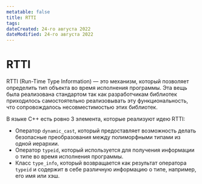 ```yaml
---
metatable: false
title: RTTI
tags:
dateCreated: 24-го августа 2022
dateModified: 24-го августа 2022
---
```

# RTTI

RTTI (Run-Time Type Information) — это механизм, который позволяет определить тип объекта во время исполнения программы. Эта вещь была реализована стандартом так как разработчикам библиотек приходилось самостоятельно реализовывать эту функциональность, что сопровождалось несовместимостью этих библиотек.

В языке C++ есть ровно 3 элемента, которые реализуют идею RTTI:

- Оператор `dynamic_cast`, который предоставляет возможность делать безопасные преобразования между полиморфными типами из одной иерархии.
- Оператор `typeid`, который используется для получения информации о типе во время исполнения программы.
- Класс `type_info`, который возвращается как результат оператора `typeid` и содержит в себе различную информацию о типе, например, его имя или хэш.